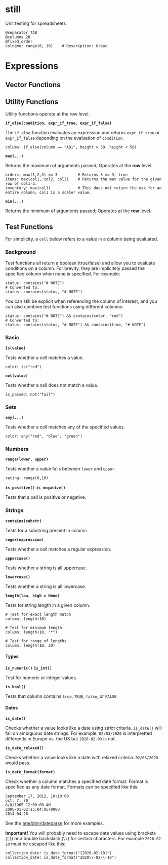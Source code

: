 # still
Unit testing for spreadsheets


```
@separator TAB
@columns 20
@fixed_order
colname: range(0, 10)    # Description: Great
```


# Expressions

## Vector Functions

## Utility Functions

Utility functions operate at the row level.

__`if_else(condition, expr_if_true, expr_if_false)`__

The `if_else` function evaluates an expression and returns `expr_if_true` or `expr_if_false` depending on the evaluation of `condition`.

```
column: if_else(column == "AB1", height > 50, height < 50)
```

__`max(...)`__

Returns the maximum of arguments passed; Operates at the __row__ level.

```
orders: max(1,2,3) == 3         # Returns 3 == 3; true
items: max(col1, col2, col3)    # Returns the max value for the given row of col1-3.
inventory: max(col1)            # This does not return the max for an entire column; col1 is a scaler value.
```

__`min(...)`__

Returns the minimum of arguments passed; Operates at the __row__ level.

## Test Functions

For simplicity, a `cell` below refers to a value in a column being evaluated.

### Background

Test functions all return a boolean (true/false) and allow you to evaluate conditions on a column. For brevity, they are implicitely passed the specified column when none is specified. For example:

```
status: contains("# NOTE")
# Converted to:
status: contains(status, "# NOTE")
```

You can still be explicit when referencing the column of interest, and you can also combine test functions using different columns:

```
status: contains("# NOTE") && contains(color, "red")
# Converted to:
status: contains(status, "# NOTE") && contains(time, "# NOTE")
```

### Basic

__`is(value)`__

Tests whether a cell matches a value.

```
color: is("red")
```

__`not(value)`__

Tests whether a cell  does not match a value.

```
is_passed: not("fail")
```

### Sets

__`any(...)`__

Tests whether a cell matches any of the specified values.

```
color: any("red", "blue", "green")
```

### Numbers

__`range(lower, upper)`__

Tests whether a value falls between `lower` and `upper`.

```
rating: range(0,10)
```

__`is_positive()`__
__`is_negative()`__

Tests that a cell is positive or negative.


### Strings

__`contains(substr)`__

Tests for a substring present in column

__`regex(expression)`__

Tests whether a cell matches a regular expression.

__`uppercase()`__

Tests whether a string is all uppercase.

__`lowercase()`__

Tests whether a string is all lowercase.

__`length(low, high = None)`__

Tests for string length in a given column.

```
# Test for exact length match
column: length(10)

# Test for minimum length
column: length(10, "*")

# Test for range of lengths
column: length(10, 20)
```

#### Types

__`is_numeric()`__
__`is_int()`__

Test for numeric or integer values.

__`is_bool()`__

Tests that column contains `true`, `TRUE`, `false`, or `FALSE`

#### Dates

__`is_date()`__

Checks whether a value looks like a date using strict criteria. `is_date()` will fail on ambiguous date strings. For example, `02/03/2020` is interpretted differently in Europe vs. the US but `2020-02-03` is not.

__`is_date_relaxed()`__

Checks whether a value looks like a date with relaxed criteria. `02/03/2020` would pass.

__`is_date_format(format)`__

Check whether a column matches a specified date format. Format is specified as any date format. Formats can be specified like this:

```
September 17, 2012, 10:10:09
oct. 7, 70
8/8/1965 12:00:00 AM
2006-01-02T15:04:05+0000
2014-04-26
```

See the [araddon/dateparse](https://github.com/araddon/dateparse/blob/master/example/main.go#L12) for more examples.

__Important!__ You will probably need to escape date values using brackets (`[]`) or a double backslash (`\\`) for certain characters. For example `2020-02-10` must be escaped like this:

```
collection_date: is_date_format("[2020-02-10]")
collection_date: is_date_format("2020\\-02\\-10")
```
